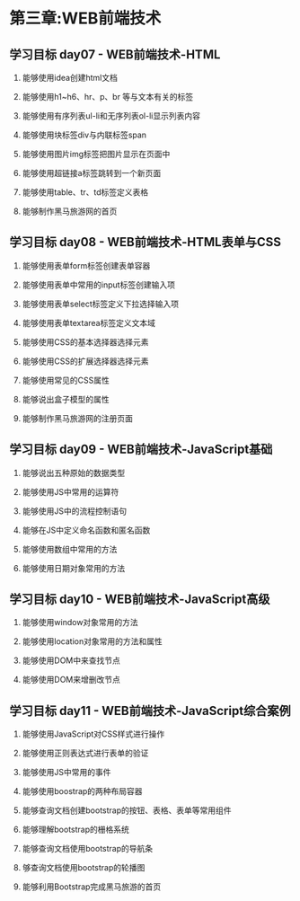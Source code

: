 # 第三章:WEB前端技术

## 学习目标 day07 - WEB前端技术-HTML

1) 能够使用idea创建html文档

2) 能够使用h1~h6、hr、p、br 等与文本有关的标签

3) 能够使用有序列表ul-li和无序列表ol-li显示列表内容

4) 能够使用块标签div与内联标签span

5) 能够使用图片img标签把图片显示在页面中

6) 能够使用超链接a标签跳转到一个新页面

7) 能够使用table、tr、td标签定义表格

8) 能够制作黑马旅游网的首页


## 学习目标 day08 - WEB前端技术-HTML表单与CSS

1) 能够使用表单form标签创建表单容器

2) 能够使用表单中常用的input标签创建输入项

3) 能够使用表单select标签定义下拉选择输入项

4) 能够使用表单textarea标签定义文本域

5) 能够使用CSS的基本选择器选择元素

6) 能够使用CSS的扩展选择器选择元素

7) 能够使用常见的CSS属性

8) 能够说出盒子模型的属性

9) 能够制作黑马旅游网的注册页面


## 学习目标 day09 - WEB前端技术-JavaScript基础

1) 能够说出五种原始的数据类型

2) 能够使用JS中常用的运算符

3) 能够使用JS中的流程控制语句

4) 能够在JS中定义命名函数和匿名函数

5) 能够使用数组中常用的方法

6) 能够使用日期对象常用的方法


## 学习目标 day10 - WEB前端技术-JavaScript高级

1) 能够使用window对象常用的方法

2) 能够使用location对象常用的方法和属性

3) 能够使用DOM中来查找节点

4) 能够使用DOM来增删改节点


## 学习目标 day11 - WEB前端技术-JavaScript综合案例

1) 能够使用JavaScript对CSS样式进行操作

2) 能够使用正则表达式进行表单的验证

3) 能够使用JS中常用的事件

4) 能够使用boostrap的两种布局容器

5) 能够查询文档创建bootstrap的按钮、表格、表单等常用组件

6) 能够理解bootstrap的栅格系统

7) 能够查询文档使用bootstrap的导航条

8) 够查询文档使用bootstrap的轮播图

9) 能够利用Bootstrap完成黑马旅游的首页
